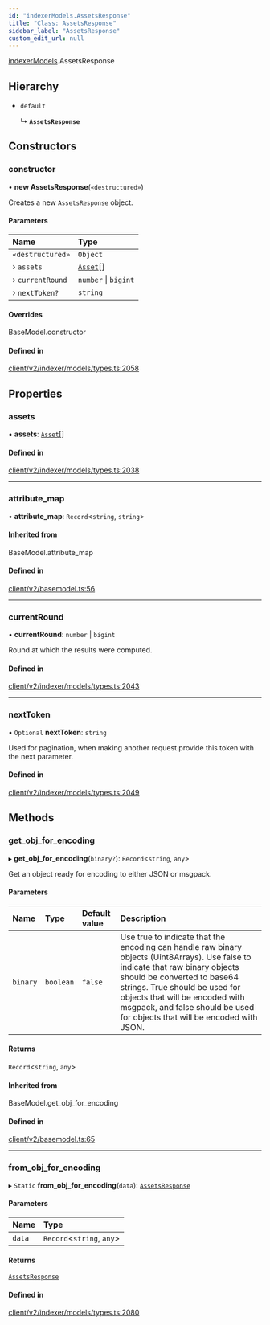 ```yaml
---
id: "indexerModels.AssetsResponse"
title: "Class: AssetsResponse"
sidebar_label: "AssetsResponse"
custom_edit_url: null
---
```


[indexerModels](../namespaces/erModels).AssetsResponse

## Hierarchy

- `default`

  ↳ **`AssetsResponse`**

## Constructors

### constructor

• **new AssetsResponse**(`«destructured»`)

Creates a new `AssetsResponse` object.

#### Parameters

| Name | Type |
| :------ | :------ |
| `«destructured»` | `Object` |
| › `assets` | [`Asset`](erModels.Asset)[] |
| › `currentRound` | `number` \| `bigint` |
| › `nextToken?` | `string` |

#### Overrides

BaseModel.constructor

#### Defined in

[client/v2/indexer/models/types.ts:2058](https://github.com/joe-p/js-algorand-sdk/blob/6a3021f/src/client/v2/indexer/models/types.ts#L2058)

## Properties

### assets

• **assets**: [`Asset`](erModels.Asset)[]

#### Defined in

[client/v2/indexer/models/types.ts:2038](https://github.com/joe-p/js-algorand-sdk/blob/6a3021f/src/client/v2/indexer/models/types.ts#L2038)

___

### attribute\_map

• **attribute\_map**: `Record`<`string`, `string`\>

#### Inherited from

BaseModel.attribute\_map

#### Defined in

[client/v2/basemodel.ts:56](https://github.com/joe-p/js-algorand-sdk/blob/6a3021f/src/client/v2/basemodel.ts#L56)

___

### currentRound

• **currentRound**: `number` \| `bigint`

Round at which the results were computed.

#### Defined in

[client/v2/indexer/models/types.ts:2043](https://github.com/joe-p/js-algorand-sdk/blob/6a3021f/src/client/v2/indexer/models/types.ts#L2043)

___

### nextToken

• `Optional` **nextToken**: `string`

Used for pagination, when making another request provide this token with the
next parameter.

#### Defined in

[client/v2/indexer/models/types.ts:2049](https://github.com/joe-p/js-algorand-sdk/blob/6a3021f/src/client/v2/indexer/models/types.ts#L2049)

## Methods

### get\_obj\_for\_encoding

▸ **get_obj_for_encoding**(`binary?`): `Record`<`string`, `any`\>

Get an object ready for encoding to either JSON or msgpack.

#### Parameters

| Name | Type | Default value | Description |
| :------ | :------ | :------ | :------ |
| `binary` | `boolean` | `false` | Use true to indicate that the encoding can handle raw binary objects (Uint8Arrays). Use false to indicate that raw binary objects should be converted to base64 strings. True should be used for objects that will be encoded with msgpack, and false should be used for objects that will be encoded with JSON. |

#### Returns

`Record`<`string`, `any`\>

#### Inherited from

BaseModel.get\_obj\_for\_encoding

#### Defined in

[client/v2/basemodel.ts:65](https://github.com/joe-p/js-algorand-sdk/blob/6a3021f/src/client/v2/basemodel.ts#L65)

___

### from\_obj\_for\_encoding

▸ `Static` **from_obj_for_encoding**(`data`): [`AssetsResponse`](erModels.AssetsResponse)

#### Parameters

| Name | Type |
| :------ | :------ |
| `data` | `Record`<`string`, `any`\> |

#### Returns

[`AssetsResponse`](erModels.AssetsResponse)

#### Defined in

[client/v2/indexer/models/types.ts:2080](https://github.com/joe-p/js-algorand-sdk/blob/6a3021f/src/client/v2/indexer/models/types.ts#L2080)
